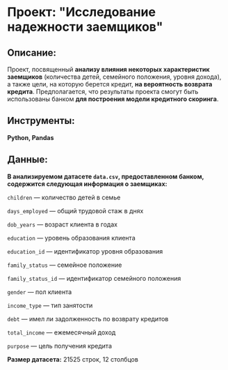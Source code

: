 # Проект: "Исследование надежности заемщиков"

## Описание:
Проект, посвященный **анализу влияния некоторых характеристик заемщиков** (количества детей, семейного положения, уровня дохода), а также цели, на которую берется кредит, **на вероятность возврата кредита**. Предполагается, что результаты проекта смогут быть использованы банком **для построения модели кредитного скоринга**.

## Инструменты:
**Python, Pandas**

## Данные:
**В анализируемом датасете `data.csv`, предоставленном банком, содержится следующая информация о заемщиках:**

`children` — количество детей в семье

`days_employed` — общий трудовой стаж в днях

`dob_years` — возраст клиента в годах

`education` — уровень образования клиента

`education_id` — идентификатор уровня образования

`family_status` — семейное положение

`family_status_id` — идентификатор семейного положения

`gender` — пол клиента

`income_type` — тип занятости

`debt` — имел ли задолженность по возврату кредитов

`total_income` — ежемесячный доход

`purpose` — цель получения кредита

**Размер датасета:** 21525 строк, 12 столбцов



